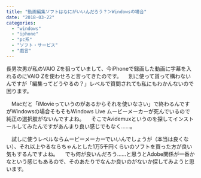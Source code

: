 ```yaml
---
title: "動画編集ソフトはなにがいいんだろう？＞Windowsの場合"
date: "2018-03-22"
categories: 
  - "windows"
  - "iphone"
  - "pc系"
  - "ソフト・サービス"
  - "戯言"
---
```


長男次男が私のVAIO Zを狙っていまして、今iPhoneで録画した動画に字幕を入れるのにVAIO Zを使わせろと言ってきたのです。 　別に使って貰って構わないんですが「編集ってどうやるの？」レベルで質問されても私にもわかんないので困ります。

　Macだと「iMovieっていうのがあるからそれを使いなさい」で終わるんですがWindowsの場合そもそもWindows Live ムービーメーカーが死んでいるので純正の選択肢がないんですよね。 　そこでAvidemuxというのを探してインストールしてみたんですがあんまり良い感じでもなく……。

　試しに使うレベルならムービーメーカーでいいんでしょうが（本当は良くない）、それ以上やるならちゃんとした1万5千円くらいのソフトを買った方が良い気もするんですよね。 　でも何が良いんだろう……と思うとAdobe関係が一番かなという感じもあるので、そのあたりでなんか良いのがないか探してみようと思います。
